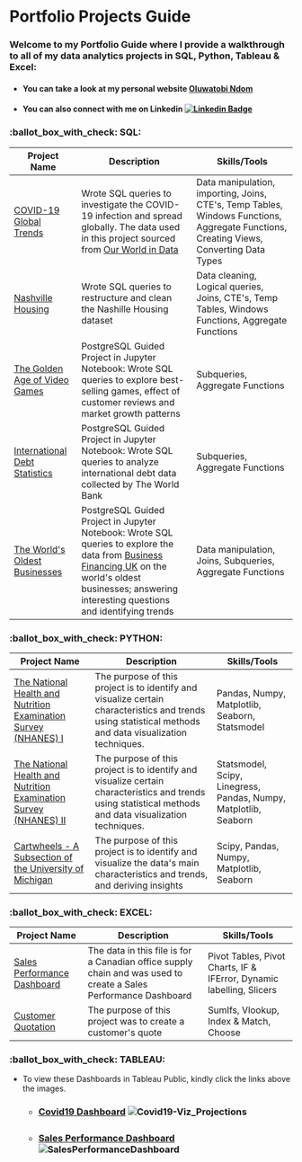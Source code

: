 <h1>
  Portfolio Projects Guide
</h1>

<h3>
  Welcome to my Portfolio Guide where I provide a walkthrough to all of my data analytics projects in SQL, Python, Tableau & Excel:
 </h3>
 
 

<h4>
  
- You can take a look at my personal website <a href="https://oluwatobindom.github.io/" target="_blank">Oluwatobi Ndom</a>
  
</h4>
<h4>

- You can also connect with me on Linkedin [![Linkedin Badge](https://img.shields.io/badge/-Oluwatobi_Ndom-blue?style=flat&logo=Linkedin&logoColor=white)](https://www.linkedin.com/in/oluwatobi-n-a8145a79/)


  
  


 <h3>:ballot_box_with_check: SQL:</h3>                      
  
  
| Project Name  |   Description | Skills/Tools |
| ------------- | ------------- | ------------ |
| <a href="https://github.com/Tobitoke/PortfolioProjects/blob/main/SQL/Covid19%20Global%20-%20DataExploration.sql" target="_blank">COVID-19 Global Trends </a> | Wrote SQL queries to investigate the COVID-19 infection and spread globally. The data used in this project sourced from <a href="https://ourworldindata.org/covid-deaths" target="_blank">Our World in Data</a> | Data manipulation, importing, Joins, CTE's, Temp Tables, Windows Functions, Aggregate Functions, Creating Views, Converting Data Types  |
| <a href="https://github.com/Tobitoke/PortfolioProjects/blob/main/SQL/NashvilleHousing%20-%20Data%20Cleaning.sql" target="_blank">Nashville Housing </a> | Wrote SQL queries to restructure and clean the Nashille Housing dataset  | Data cleaning, Logical queries, Joins, CTE's, Temp Tables, Windows Functions, Aggregate Functions | 
| <a href="https://github.com/Tobitoke/PortfolioProjects/blob/main/SQL/The%20Golden%20Age%20of%20Video%20Games.ipynb" target="_blank">The Golden Age of Video Games </a> | PostgreSQL Guided Project in Jupyter Notebook: Wrote SQL queries to explore best-selling games, effect of customer reviews and market growth patterns  | Subqueries, Aggregate Functions |  
| <a href="https://github.com/Tobitoke/PortfolioProjects/blob/main/SQL/International%20Debt%20Statistics.ipynb" target="_blank">International Debt Statistics </a> | PostgreSQL Guided Project in Jupyter Notebook: Wrote SQL queries to analyze international debt data collected by The World Bank  | Subqueries, Aggregate Functions |
| <a href="https://github.com/Tobitoke/PortfolioProjects/blob/main/SQL/The%20World's%20Oldest%20Businesses.ipynb" target="_blank">The World's Oldest Businesses </a> | PostgreSQL Guided Project in Jupyter Notebook: Wrote SQL queries to explore the data from <a href="https://BusinessFinancing.co.uk" target="_blank">Business Financing UK</a> on the world's oldest businesses; answering interesting questions and identifying trends | Data manipulation, Joins, Subqueries, Aggregate Functions |

  
  
 <h3>:ballot_box_with_check: PYTHON:</h3>                      
  
  
| Project Name  |   Description | Skills/Tools |
| ------------- | ------------- | ------------ |
|  <a href="https://github.com/Tobitoke/PortfolioProjects/blob/main/PYTHON/NHANES%20I%20-%20Data%20Exploration.ipynb" target="_blank">The National Health and Nutrition Examination Survey (NHANES) I</a> | The purpose of this project is to identify and visualize certain characteristics and trends using statistical methods and data visualization techniques. | Pandas, Numpy, Matplotlib, Seaborn, Statsmodel |
| <a href="https://github.com/Tobitoke/PortfolioProjects/blob/main/PYTHON/NHANES%20II%20-%20Data%20Exploration.ipynb" target="_blank">The National Health and Nutrition Examination Survey (NHANES) II</a> | The purpose of this project is to identify and visualize certain characteristics and trends using statistical methods and data visualization techniques.  | Statsmodel, Scipy, Linegress, Pandas, Numpy, Matplotlib, Seaborn  |
| <a href="https://github.com/Tobitoke/PortfolioProjects/blob/main/PYTHON/Cartwheel%20%20-%20Data%20Exploration.ipynb" target="_blank">Cartwheels - A Subsection of the University of Michigan</a> | The purpose of this project is to identify and visualize the data's main characteristics and trends, and deriving insights  | Scipy, Pandas, Numpy, Matplotlib, Seaborn  |

  
  
 <h3>:ballot_box_with_check: EXCEL:</h3>                      
  
  
| Project Name  |   Description | Skills/Tools |
| ------------- | ------------- | ------------ |
|  <a href="https://github.com/Tobitoke/PortfolioProjects/blob/main/EXCEL/Dashboard%20-%20Pivot%20Tables%2C%20Pivot%20Charts%2C%20Slicers.xlsx" target="_blank">Sales Performance Dashboard</a> | The data in this file is for a Canadian office supply chain and was used to create a Sales Performance Dashboard| Pivot Tables, Pivot Charts, IF & IFError, Dynamic labelling, Slicers|
| <a href="https://github.com/Tobitoke/PortfolioProjects/blob/main/EXCEL/Quotation%20-%20Sumifs%2C%20Vloookup%2C%20Choose%2C%20Index%20%26%20Match.xlsx" target="_blank">Customer Quotation</a> | The purpose of this project was to create a customer's quote  | SumIfs, Vlookup, Index & Match, Choose |  

      
     
<h3>:ballot_box_with_check: TABLEAU:</h3>


-  To view these Dashboards in Tableau Public, kindly click the links above the images.
    <h3>
    
     - <a href="https://public.tableau.com/app/profile/oluwatobi.ndom/viz/CovidDataVisualization_16650337890860/Dashboard1" target="_blank">Covid19 Dashboard</a>
       ![Covid19-Viz_Projections](https://user-images.githubusercontent.com/98953710/195890615-546fd4b4-b28a-4b46-8924-3aa615c3ee04.png) 
       
       <h3>
       
       <h3>
       
      - <a href="https://public.tableau.com/app/profile/oluwatobi.ndom/viz/SalesPerformanceDashboard_16651210027870/SalesPerformanceDashboard" target="_blank">Sales Performance Dashboard</a>
      ![SalesPerformanceDashboard](https://user-images.githubusercontent.com/98953710/195890847-1a17ab06-c6c9-4596-a4a0-3c14be75bbb7.png)
      
      </h3>
